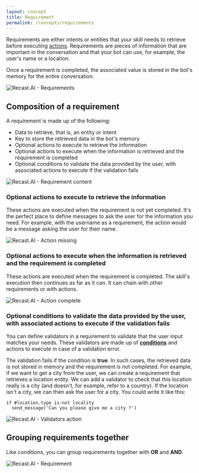 ```yaml
---
layout: concept
title: Requirement
permalink: /concepts/requirements
---
```


Requirements are either intents or entities that your skill needs to retrieve before executing 
[actions](https://recast.ai/docs/concepts/action).
Requirements are pieces of information that are important in the conversation and that your bot can use, for example, the user's name or a location.

Once a requirement is completed, the associated value is stored in the bot's memory for the entire conversation.

![Recast.AI - Requirements](//cdn.recast.ai/man/recast-ai-memory-box.png)

## **Composition of a requirement**

A requirement is made up of the following:

- Data to retrieve, that is, an entity or intent
- Key to store the retrieved data in the bot's memory
- Optional actions to execute to retrieve the information
- Optional actions to execute when the information is retrieved and the requirement is completed
- Optional conditions to validate the data provided by the user, with associated actions to execute if the validation fails

![Recast.AI - Requirement content](//cdn.recast.ai/man/recast-ai-requirement-2.png)

### Optional actions to execute to retrieve the information

These actions are executed when the requirement is not yet completed. It's the perfect place to define messages to ask the user for the information you need.
For example, with the username as a requirement, the action would be a message asking the user for their name.

![Recast.AI - Action missing](//cdn.recast.ai/man/recast-ai-action-missing.png)

### Optional actions to execute when the information is retrieved and the requirement is completed

These actions are executed when the requirement is completed.
The skill's execution then continues as far as it can.
It can chain with other requirements or with actions.

![Recast.AI - Action complete](//cdn.recast.ai/man/recast-ai-action-complete.png)


### Optional conditions to validate the data provided by the user, with associated actions to execute if the validation fails

You can define validators in a requirement to validate that the user input matches your needs.
These validators are made up of **[conditions](https://recast.ai/docs/concepts/condition)** and actions to execute in case of a validation error.

The validation fails if the condition is **true**. In such cases, the retrieved data is not stored in memory and the requirement is not completed. For example, if we want to get a city from the user, we can create a requirement that retrieves a location entity. We can add a validator to check that this location really is a city (and doesn't, for example, refer to a country). If the location isn't a city, we can then ask the user for a city. You could write it like this:
```
if #location.type is-not locality
  send_message('Can you please give me a city ?')
```

![Recast.AI - Validators action](//cdn.recast.ai/man/bot-builder/validators.png)

## **Grouping requirements together**

Like conditions, you can group requirements together with **OR** and **AND**.

![Recast.AI - Requirement](//cdn.recast.ai/man/recast-ai-requirement-1.png)

